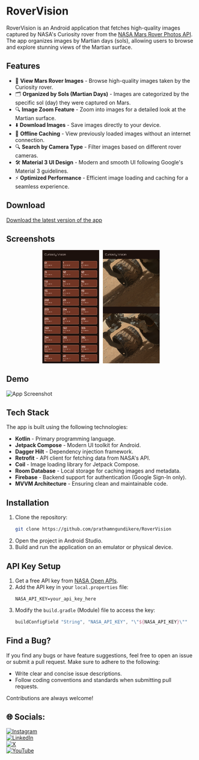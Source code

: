 # RoverVision

RoverVision is an Android application that fetches high-quality images captured by NASA's Curiosity rover from the [NASA Mars Rover Photos API](https://api.nasa.gov/). The app organizes images by Martian days (sols), allowing users to browse and explore stunning views of the Martian surface.

## Features
- 📸 **View Mars Rover Images** - Browse high-quality images taken by the Curiosity rover.
- 🗂️ **Organized by Sols (Martian Days)** - Images are categorized by the specific sol (day) they were captured on Mars.
- 🔍 **Image Zoom Feature** - Zoom into images for a detailed look at the Martian surface.
- ⬇️ **Download Images** - Save images directly to your device.
- 🔄 **Offline Caching** - View previously loaded images without an internet connection.
- 🔍 **Search by Camera Type** - Filter images based on different rover cameras.
- 🛠 **Material 3 UI Design** - Modern and smooth UI following Google's Material 3 guidelines.
- ⚡ **Optimized Performance** - Efficient image loading and caching for a seamless experience.

## Download

[Download the latest version of the app](https://github.com/prathamngundikere/RoverVision/releases/latest)

## Screenshots

<div style="display: flex; flex-direction: row; flex-wrap: wrap; justify-content: center; gap: 10px">
<img src="https://github.com/prathamngundikere/RoverVision/blob/master/resources/home.png" alt="screenshot" width="30%">
<img src="https://github.com/prathamngundikere/RoverVision/blob/master/resources/imageScreen.png" alt="screenshot" width="30%">
</div>

## Demo

![App Screenshot](https://github.com/prathamngundikere/RoverVision/blob/master/resources/RoverVision.gif)

## Tech Stack
The app is built using the following technologies:
- **Kotlin** - Primary programming language.
- **Jetpack Compose** - Modern UI toolkit for Android.
- **Dagger Hilt** - Dependency injection framework.
- **Retrofit** - API client for fetching data from NASA's API.
- **Coil** - Image loading library for Jetpack Compose.
- **Room Database** - Local storage for caching images and metadata.
- **Firebase** - Backend support for authentication (Google Sign-In only).
- **MVVM Architecture** - Ensuring clean and maintainable code.

## Installation
1. Clone the repository:
   ```bash
   git clone https://github.com/prathamngundikere/RoverVision
   ```
2. Open the project in Android Studio.
3. Build and run the application on an emulator or physical device.

## API Key Setup
1. Get a free API key from [NASA Open APIs](https://api.nasa.gov/).
2. Add the API key in your `local.properties` file:
   ```properties
   NASA_API_KEY=your_api_key_here
   ```
3. Modify the `build.gradle` (Module) file to access the key:
   ```gradle
   buildConfigField "String", "NASA_API_KEY", "\"${NASA_API_KEY}\""
   ```
## Find a Bug?

If you find any bugs or have feature suggestions, feel free to open an issue or submit a pull request. Make sure to adhere to the following:
- Write clear and concise issue descriptions.
- Follow coding conventions and standards when submitting pull requests.

Contributions are always welcome!

## 🌐 Socials:
[![Instagram](https://img.shields.io/badge/Instagram-%23E4405F.svg?logo=Instagram&logoColor=white)](https://instagram.com/https://www.instagram.com/prathamngundikere?igsh=Z3E5ZTNxOGxoZ28=)  
[![LinkedIn](https://img.shields.io/badge/LinkedIn-%230077B5.svg?logo=linkedin&logoColor=white)](https://linkedin.com/in/https://www.linkedin.com/in/prathamngundikere/)  
[![X](https://img.shields.io/badge/X-black.svg?logo=X&logoColor=white)](https://x.com/https://x.com/prathamng?t=IN1JcGFCc-4PWQkFSTKiOA&s=09)  
[![YouTube](https://img.shields.io/badge/YouTube-%23FF0000.svg?logo=YouTube&logoColor=white)](https://youtube.com/@https://youtube.com/@prathamngundikere?si=X5CQBQyWeVeNP8aV) 
